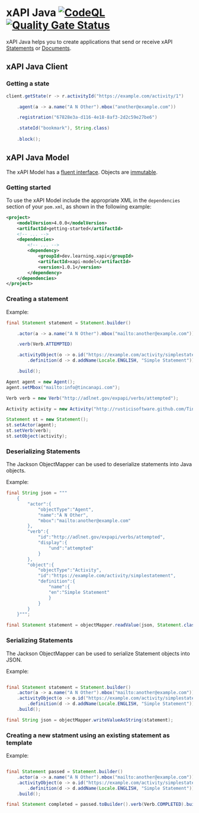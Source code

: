 # xAPI Java [![CodeQL](https://github.com/BerryCloud/xapi-java/actions/workflows/codeql.yml/badge.svg)](https://github.com/BerryCloud/xapi-java/actions/workflows/codeql.yml) [![Quality Gate Status](https://sonarcloud.io/api/project_badges/measure?project=BerryCloud_xapi-java&metric=alert_status)](https://sonarcloud.io/summary/new_code?id=BerryCloud_xapi-java)

xAPI Java helps you to create applications that send or receive xAPI [Statements](https://github.com/adlnet/xAPI-Spec/blob/master/xAPI-Data.md#statements) or [Documents](https://github.com/adlnet/xAPI-Spec/blob/master/xAPI-Data.md#10-documents).

## xAPI Java Client

### Getting a state




```java
client.getState(r -> r.activityId("https://example.com/activity/1")

    .agent(a -> a.name("A N Other").mbox("another@example.com"))

    .registration("67828e3a-d116-4e18-8af3-2d2c59e27be6")

    .stateId("bookmark"), String.class)
    
    .block();
```

## xAPI Java Model

The xAPI Model has a [fluent interface](https://en.wikipedia.org/wiki/Fluent_interface). Objects are [immutable](https://en.wikipedia.org/wiki/Immutable_object).

### Getting started

To use the xAPI Model include the appropriate XML in the `dependencies` section of your `pom.xml`, as shown in the following example:

```xml
<project>
    <modelVersion>4.0.0</modelVersion>
    <artifactId>getting-started</artifactId>
    <!-- ... -->
    <dependencies>
        <!-- ... -->
        <dependency>
            <groupId>dev.learning.xapi</groupId>
            <artifactId>xapi-model</artifactId>
            <version>1.0.1</version>
        </dependency>
    </dependencies>
</project>
```

### Creating a statement

Example:

```java
final Statement statement = Statement.builder()

    .actor(a -> a.name("A N Other").mbox("mailto:another@example.com"))

    .verb(Verb.ATTEMPTED)

    .activityObject(o -> o.id("https://example.com/activity/simplestatement")
        .definition(d -> d.addName(Locale.ENGLISH, "Simple Statement")))

    .build();
```

```java
Agent agent = new Agent();
agent.setMbox("mailto:info@tincanapi.com");

Verb verb = new Verb("http://adlnet.gov/expapi/verbs/attempted");

Activity activity = new Activity("http://rusticisoftware.github.com/TinCanJava");

Statement st = new Statement();
st.setActor(agent);
st.setVerb(verb);
st.setObject(activity);

```

### Deserializing Statements

The Jackson ObjectMapper can be used to deserialize statements into Java objects.

Example:

```java
final String json = """
    {
        "actor":{
            "objectType":"Agent",
            "name":"A N Other",
            "mbox":"mailto:another@example.com"
        },
        "verb":{
            "id":"http://adlnet.gov/expapi/verbs/attempted",
            "display":{
                "und":"attempted"
            }
        },
        "object":{
            "objectType":"Activity",
            "id":"https://example.com/activity/simplestatement",
            "definition":{
                "name":{
                "en":"Simple Statement"
                }
            }
        }
    }""";

final Statement statement = objectMapper.readValue(json, Statement.class);
```

### Serializing Statements

The Jackson ObjectMapper can be used to serialize Statement objects into JSON.

Example:

```java

final Statement statement = Statement.builder()
    .actor(a -> a.name("A N Other").mbox("mailto:another@example.com")).verb(Verb.ATTEMPTED)
    .activityObject(o -> o.id("https://example.com/activity/simplestatement")
        .definition(d -> d.addName(Locale.ENGLISH, "Simple Statement")))
    .build();

final String json = objectMapper.writeValueAsString(statement);

```

### Creating a new statment using an existing statement as template

Example:

```java

final Statement passed = Statement.builder()
    .actor(a -> a.name("A N Other").mbox("mailto:another@example.com")).verb(Verb.PASSED)
    .activityObject(o -> o.id("https://example.com/activity/simplestatement")
        .definition(d -> d.addName(Locale.ENGLISH, "Simple Statement")))
    .build();

final Statement completed = passed.toBuilder().verb(Verb.COMPLETED).build();

```

    
    
